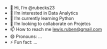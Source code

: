 - 👋 Hi, I’m @rubecks23
- 👀 I’m interested in Data Analytics
- 🌱 I’m currently learning Python
- 💞️ I’m looking to collaborate on Projetcs
- 📫 How to reach me lewis.ruben@gmail.com
- 😄 Pronouns: ...
- ⚡ Fun fact: ...

<!---
rubecks23/rubecks23 is a ✨ special ✨ repository because its `README.md` (this file) appears on your GitHub profile.
You can click the Preview link to take a look at your changes.
--->
